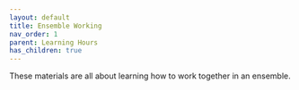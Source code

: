 ```yaml
---
layout: default
title: Ensemble Working
nav_order: 1
parent: Learning Hours
has_children: true
---
```


These materials are all about learning how to work together in an ensemble.

